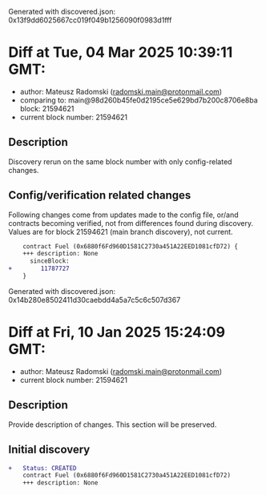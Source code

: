 Generated with discovered.json: 0x13f9dd6025667cc019f049b1256090f0983d1fff

# Diff at Tue, 04 Mar 2025 10:39:11 GMT:

- author: Mateusz Radomski (<radomski.main@protonmail.com>)
- comparing to: main@98d260b45fe0d2195ce5e629bd7b200c8706e8ba block: 21594621
- current block number: 21594621

## Description

Discovery rerun on the same block number with only config-related changes.

## Config/verification related changes

Following changes come from updates made to the config file,
or/and contracts becoming verified, not from differences found during
discovery. Values are for block 21594621 (main branch discovery), not current.

```diff
    contract Fuel (0x6880f6Fd960D1581C2730a451A22EED1081cfD72) {
    +++ description: None
      sinceBlock:
+        11787727
    }
```

Generated with discovered.json: 0x14b280e8502411d30caebdd4a5a7c5c6c507d367

# Diff at Fri, 10 Jan 2025 15:24:09 GMT:

- author: Mateusz Radomski (<radomski.main@protonmail.com>)
- current block number: 21594621

## Description

Provide description of changes. This section will be preserved.

## Initial discovery

```diff
+   Status: CREATED
    contract Fuel (0x6880f6Fd960D1581C2730a451A22EED1081cfD72)
    +++ description: None
```
